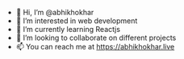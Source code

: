 - 👋 Hi, I’m @abhikhokhar
- 👀 I’m interested in web development
- 🌱 I’m currently learning Reactjs
- 💞️ I’m looking to collaborate on different projects
- 📫 You can reach me at https://abhikhokhar.live

<!---
abhikhokhar/abhikhokhar is a ✨ special ✨ repository because its `README.md` (this file) appears on your GitHub profile.
You can click the Preview link to take a look at your changes.
--->
